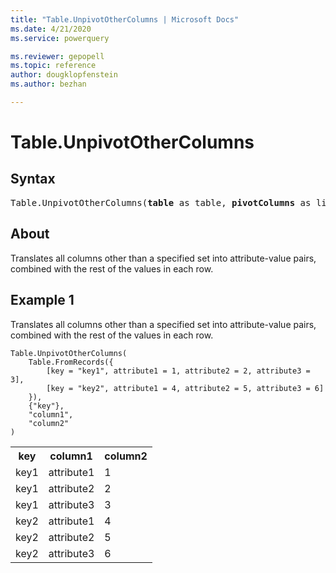 ```yaml
---
title: "Table.UnpivotOtherColumns | Microsoft Docs"
ms.date: 4/21/2020
ms.service: powerquery

ms.reviewer: gepopell
ms.topic: reference
author: dougklopfenstein
ms.author: bezhan

---
```

# Table.UnpivotOtherColumns

## Syntax

<pre>
Table.UnpivotOtherColumns(<b>table</b> as table, <b>pivotColumns</b> as list, <b>attributeColumn</b> as text, <b>valueColumn</b> as text) as table 
</pre>
  
## About  
Translates all columns other than a specified set into attribute-value pairs, combined with the rest of the values in each row.

## Example 1
Translates all columns other than a specified set into attribute-value pairs, combined with the rest of the values in each row.

```powerquery-m
Table.UnpivotOtherColumns(
    Table.FromRecords({
        [key = "key1", attribute1 = 1, attribute2 = 2, attribute3 = 3],
        [key = "key2", attribute1 = 4, attribute2 = 5, attribute3 = 6]  
    }),
    {"key"},
    "column1",
    "column2"
)
```

<table> <tr> <th>key</th> <th>column1</th> <th>column2</th> </tr> <tr> <td>key1</td> <td>attribute1</td> <td>1</td> </tr> <tr> <td>key1</td> <td>attribute2</td> <td>2</td> </tr> <tr> <td>key1</td> <td>attribute3</td> <td>3</td> </tr> <tr> <td>key2</td> <td>attribute1</td> <td>4</td> </tr> <tr> <td>key2</td> <td>attribute2</td> <td>5</td> </tr> <tr> <td>key2</td> <td>attribute3</td> <td>6</td> </tr> </table>
